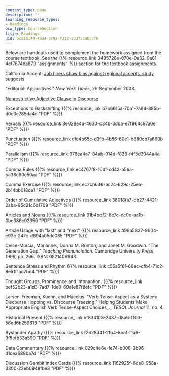 ```yaml
---
content_type: page
description: ''
learning_resource_types:
- Readings
ocw_type: CourseSection
title: Readings
uid: 5c21b144-4bd4-0c9a-f31c-233f23abdcfb
---
```


Below are handouts used to complement the homework assigned from the course textbook. See the {{% resource_link 3495728e-070e-0a32-0a81-4ef7674da873 "assignments" %}} section for the textbook assignments.

California Accent: [Job hirers show bias against regional accents, study suggests](http://www.unt.edu/inhouse/august42000/accent.htm)

"Editorial: Appositives." _New York Times_, 26 September 2003.

[Nonrestrictive Adjective Clause in Discourse](http://grammar.about.com/od/basicsentencegrammar/a/restrnonradjc03.htm)

Exceptions to Backshifting ({{% resource_link b7b6615a-70a1-7a84-385b-d0e3e785da4d "PDF" %}})

Verbals ({{% resource_link 3e028e4a-4630-c34b-3dba-e7f964c97a0e "PDF" %}})

Punctuation ({{% resource_link dfc4b65c-d3fb-4b56-60e1-b880cb7a660b "PDF" %}})

Parallelism ({{% resource_link 976ea4a7-84ab-914d-f836-f4f5d3044a4a "PDF" %}})

Comma Rules ({{% resource_link ec4767f8-16df-cd43-a56a-ba38e90e50aa "PDF" %}})

Comma Exercise ({{% resource_link ec2cb636-ac24-629c-25ea-2b14bb018de1 "PDF" %}})

Order of Cumulative Adjectives ({{% resource_link 38018fa7-bb27-4421-2aba-95c21c6d1709 "PDF" %}})

Articles and Nouns ({{% resource_link 91b4bdf2-8e7c-dc0e-aa1b-0bc386c92350 "PDF" %}})

Article Usage with "last" and "next" ({{% resource_link 499a5837-9604-e93e-247c-d894a05dc085 "PDF" %}})

Celce-Murcia, Marianne., Donna M. Brinton, and Janet M. Goodwin. "The Generation Gap." _Teaching Pronunciation._ Cambridge University Press, 1996, pp. 266. ISBN: 0521406943.

Sentence Stress and Rhythm ({{% resource_link c55a5f6f-66ec-cfb4-71c2-8e51f1ad7bd4 "PDF" %}})

Thought Groups, Prominence and Intonantion. ({{% resource_link bef52b23-a1d3-7ad7-1de0-69a1e87f8efc "PDF" %}})

Larsen-Freeman, Kuehn, and Haccius. "Verb Tense-Aspect as a System: Discourse Hopping vs. Discourse Freezing." Helping Students Make Appropriate English Verb Tense-Aspect Choices_._ _TESOL Journal_ 11, no. 4.

Historical Present ({{% resource_link ef834108-2437-d8a6-f103-56ed6b259618 "PDF" %}})

Bystander Apathy ({{% resource_link f2628d41-2fb4-8ea1-f1a9-9f5efb33a590 "PDF" %}})

Data Commentary ({{% resource_link 029c4e6e-fe74-b008-3b96-d1cea689ba7d "PDF" %}})

Discussion Gambit Index Cards ({{% resource_link 1162925f-6de8-958a-3300-22eb0948fbe3 "PDF" %}})